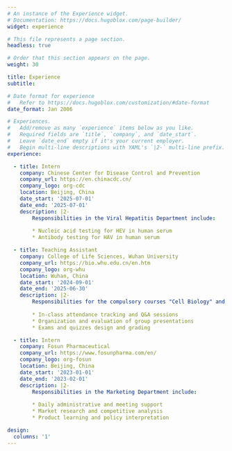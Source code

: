 ```yaml
---
# An instance of the Experience widget.
# Documentation: https://docs.hugoblox.com/page-builder/
widget: experience

# This file represents a page section.
headless: true

# Order that this section appears on the page.
weight: 30

title: Experience
subtitle:

# Date format for experience
#   Refer to https://docs.hugoblox.com/customization/#date-format
date_format: Jan 2006

# Experiences.
#   Add/remove as many `experience` items below as you like.
#   Required fields are `title`, `company`, and `date_start`.
#   Leave `date_end` empty if it's your current employer.
#   Begin multi-line descriptions with YAML's `|2-` multi-line prefix.
experience:

  - title: Intern
    company: Chinese Center for Disease Control and Prevention
    company_url: https://en.chinacdc.cn/
    company_logo: org-cdc
    location: Beijing, China
    date_start: '2025-07-01'
    date_end: '2025-07-01'
    description: |2-
        Responsibilities in the Viral Hepatitis Department include:
        
        * Nucleic acid testing for HEV in human serum
        * Antibody testing for HAV in human serum

  - title: Teaching Assistant
    company: College of Life Sciences, Wuhan University
    company_url: https://bio.whu.edu.cn/en.htm
    company_logo: org-whu
    location: Wuhan, China
    date_start: '2024-09-01'
    date_end: '2025-06-30'
    description: |2-
        Responsibilities for the compulsory courses "Cell Biology" and "Genetics" include:
        
        * In-class attendance tracking and Q&A sessions
        * Organization and evaluation of group presentations
        * Exams and quizzes design and grading

  - title: Intern
    company: Fosun Pharmaceutical
    company_url: https://www.fosunpharma.com/en/
    company_logo: org-fosun
    location: Beijing, China
    date_start: '2023-01-01'
    date_end: '2023-02-01'
    description: |2-
        Responsibilities in the Marketing Department include:
        
        * Daily administrative and meeting support
        * Market research and competitive analysis
        * Product learning and policy interpretation

design:
  columns: '1'
---
```

